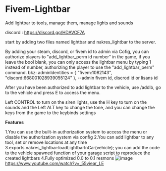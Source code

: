 # Fivem-Lightbar
Add lightbar to tools, manage them, manage lights and sounds

discord : https://discord.gg/HDAVCF7A

start by adding two files named lightbar and nakres_lightbar to the server.

By adding your steam, discord, or fivem id to admin via Cofig, you can authorize players to "add_lightbar_perm id number" in the game, if you leave the bool blank, you can only access the lightbar menu by typing 1 instead of number, authorizing the player to use the "add_lightbar_perm" command.
    bkz: adminIdentities = { "fivem:1082143", "discord:668001028939055124" }, --admin fivem id, discrod id or lisans id

After you have been authorized to add lightbar to the vehicle, use /addlb, go to the vehicle and press E to access the menu.

Left CONTROL to turn on the siren lights, use the H key to turn on the sounds and the Left ALT key to change the tone, and you can change the keys from the game to the keybinds settings

**Features**

1.You can use the built-in authorization system to access the menu or disable the authorization system via config
2.You can add lightbar to any tool, set or remove locations at any time
3.exports.nakres_lightbar:loadLightbarInCar(vehicle); you can add the code to the vehicle spawned function of your garage script to reproduce the created lightbars
4.Fully optimized 0.0 to 0.1 resmons
![image](https://user-images.githubusercontent.com/87872407/205168172-b54ea105-919e-4917-924d-6f83a61dfed1.png)
https://www.youtube.com/watch?v=_55viear_LE
